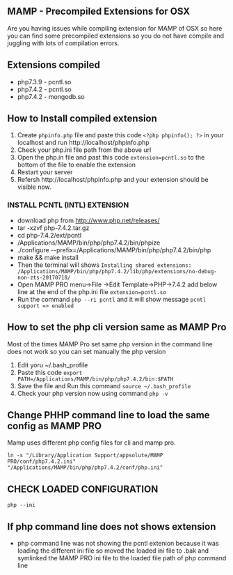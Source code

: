 ## MAMP - Precompiled Extensions for OSX
Are you having issues while compiling extension for MAMP of OSX so here you can find some precompiled extensions so you do not have compile and juggling with lots of compilation errors.

## Extensions compiled
* php7.3.9 - pcntl.so
* php7.4.2 - pcntl.so
* php7.4.2 - mongodb.so

## How to Install compiled extension
1. Create `phpinfo.php` file and paste this code `<?php phpinfo(); ?>` in your localhost and run http://localhost/phpinfo.php
2. Check your php.ini file path from the above url
3. Open the php.in file and past this code `extension=pcntl.so` to the bottom of the file to enable the extension
4. Restart your server
5. Refersh http://localhost/phpinfo.php and your extension should be visible now.

### INSTALL PCNTL (INTL) EXTENSION
* download php from http://www.php.net/releases/
* tar -xzvf php-7.4.2.tar.gz
* cd php-7.4.2/ext/pcntl
* /Applications/MAMP/bin/php/php7.4.2/bin/phpize
* ./configure --prefix=/Applications/MAMP/bin/php/php7.4.2/bin/php
* make && make install
* Then the terminal will shows `Installing shared extensions: /Applications/MAMP/bin/php/php7.4.2/lib/php/extensions/no-debug-non-zts-20170718/`
* Open MAMP PRO menu->File ->Edit Template->PHP->7.4.2 add below line at the end of the php.ini file `extension=pcntl.so`
* Run the command `php --ri pcntl`
 and it will show message `pcntl support => enabled`

## How to set the php cli version same as MAMP Pro
Most of the times MAMP Pro set same php version in the command line does not work so you can set manually the php version
1. Edit yoru ~/.bash_profile
2. Paste this code `export PATH=/Applications/MAMP/bin/php/php7.4.2/bin:$PATH`
3. Save the file and Run this command `source ~/.bash_profile`
4. Check your php version now using command `php -v`

## Change PHHP command line to load the same config as MAMP PRO
Mamp uses different php config files for cli and mamp pro.
```
ln -s "/Library/Application Support/appsolute/MAMP PRO/conf/php7.4.2.ini" "/Applications/MAMP/bin/php/php7.4.2/conf/php.ini"
```

## CHECK LOADED CONFIGURATION
```
php --ini
```

## If php command line does not shows extension
* php command line was not showing the pcntl extenion because it was loading the different ini file so moved the loaded ini file to .bak and symlinked the MAMP PRO ini file to the loaded file path of php command line
